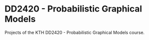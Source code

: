 # DD2420 - Probabilistic Graphical Models

Projects of the KTH DD2420 - Probabilistic Graphical Models course.
